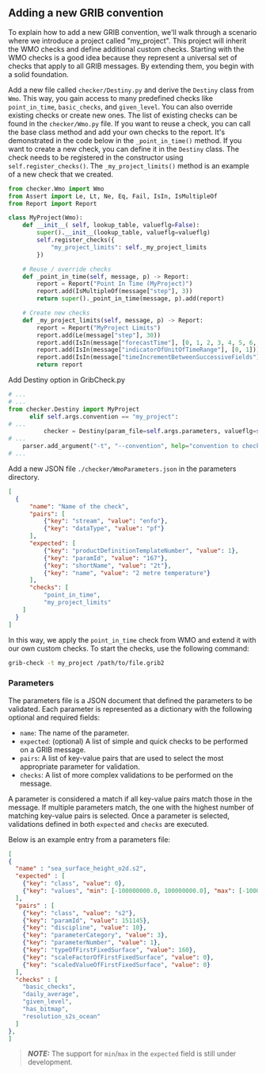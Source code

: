 ## Adding a new GRIB convention

To explain how to add a new GRIB convention, we'll walk through a scenario where we introduce a project called "my_project". 
This project will inherit the WMO checks and define additional custom checks.
Starting with the WMO checks is a good idea because they represent a universal set of checks that apply to all GRIB messages.
By extending them, you begin with a solid foundation.

Add a new file called `checker/Destiny.py` and derive the `Destiny` class from `Wmo`.
This way, you gain access to many predefined checks like `point_in_time`, `basic_checks`, and `given_level`.
You can also override existing checks or create new ones.
The list of existing checks can be found in the `checker/Wmo.py` file.
If you want to reuse a check, you can call the base class method and add your own checks to the report.
It's demonstrated in the code below in the `_point_in_time()` method.
If you want to create a new check, you can define it in the `Destiny` class.
The check needs to be registered in the constructor using `self.register_checks()`.
The `_my_project_limits()` method is an example of a new check that we created.

``` python
from checker.Wmo import Wmo
from Assert import Le, Lt, Ne, Eq, Fail, IsIn, IsMultipleOf
from Report import Report

class MyProject(Wmo):
    def __init__( self, lookup_table, valueflg=False):
        super().__init__(lookup_table, valueflg=valueflg)
        self.register_checks({
            "my_project_limits": self._my_project_limits
        })

    # Reuse / override checks
    def _point_in_time(self, message, p) -> Report:
        report = Report("Point In Time (MyProject)")
        report.add(IsMultipleOf(message["step"], 3))
        return super()._point_in_time(message, p).add(report)

    # Create new checks
    def _my_project_limits(self, message, p) -> Report:
        report = Report("MyProject Limits")
        report.add(Le(message["step"], 30))
        report.add(IsIn(message["forecastTime"], [0, 1, 2, 3, 4, 5, 6, 7, 8, 9]))
        report.add(IsIn(message["indicatorOfUnitOfTimeRange"], [0, 1]))
        report.add(IsIn(message["timeIncrementBetweenSuccessiveFields"], [0, 1]))
        return report
```
Add Destiny option in GribCheck.py

``` python
# ...
# ...
from checker.Destiny import MyProject
      elif self.args.convention == "my_project":
# ...
          checker = Destiny(param_file=self.args.parameters, valueflg=self.args.valueflg)
# ...
    parser.add_argument("-t", "--convention", help="convention to check", choices=["tigge", "s2s", "s2s_refcst", "uerra", "crra", "lam"], default="tigge")
# ...

```

Add a new JSON file `./checker/WmoParameters.json` in the parameters directory.

```json
[
  {
      "name": "Name of the check",
      "pairs": [
          {"key": "stream", "value": "enfo"},
          {"key": "dataType", "value": "pf"}
      ],
      "expected": [
          {"key": "productDefinitionTemplateNumber", "value": 1},
          {"key": "paramId", "value": "167"},
          {"key": "shortName", "value": "2t"},
          {"key": "name", "value": "2 metre temperature"}
      ],
      "checks": [
          "point_in_time",
          "my_project_limits"
    ]
  }
]
```

In this way, we apply the `point_in_time` check from WMO and extend it with our own custom checks.
To start the checks, use the following command:

``` bash
grib-check -t my_project /path/to/file.grib2
```

### Parameters

The parameters file is a JSON document that defined the parameters to be validated.
Each parameter is represented as a dictionary with the following optional and required fields:

- `name`: The name of the parameter.
- `expected`: (optional) A list of simple and quick checks to be performed on a GRIB message.
- `pairs`: A list of key-value pairs that are used to select the most appropriate parameter for validation.
- `checks`: A list of more complex validations to be performed on the message.

A parameter is considered a match if all key-value pairs match those in the message.
If multiple parameters match, the one with the highest number of matching key-value pairs is selected.
Once a parameter is selected, validations defined in both `expected` and `checks` are executed.

Below is an example entry from a parameters file:

```json
[
{
  "name" : "sea_surface_height_o2d.s2",
  "expected" : [
    {"key": "class", "value": 0},
    {"key": "values", "min": [-100000000.0, 100000000.0], "max": [-100000000.0, 100000000.0]}
  ],
  "pairs" : [
    {"key": "class", "value": "s2"},
    {"key": "paramId", "value": 151145},
    {"key": "discipline", "value": 10},
    {"key": "parameterCategory", "value": 3},
    {"key": "parameterNumber", "value": 1},
    {"key": "typeOfFirstFixedSurface", "value": 160},
    {"key": "scaleFactorOfFirstFixedSurface", "value": 0},
    {"key": "scaledValueOfFirstFixedSurface", "value": 0}
  ],
  "checks" : [
    "basic_checks",
    "daily_average",
    "given_level",
    "has_bitmap",
    "resolution_s2s_ocean"
  ]
},
]
```
> **_NOTE:_**  The support for `min`/`max` in the `expected` field is still under development.
